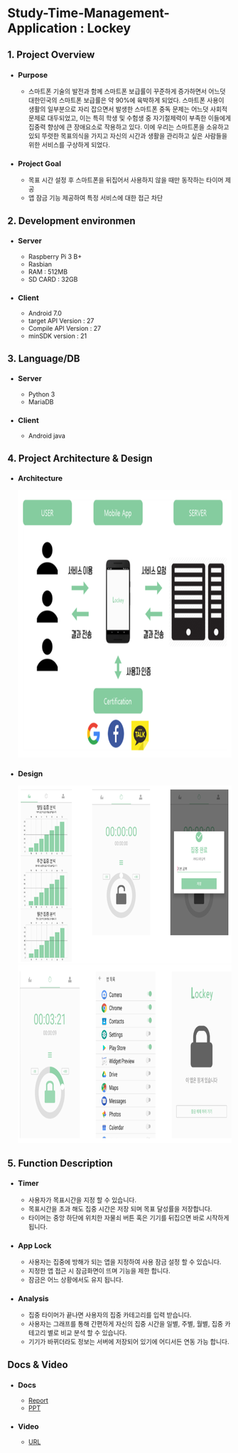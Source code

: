# Study-Time-Management-Application : Lockey

## 1. Project Overview 
+ ### Purpose 
  * 스마트폰 기술의 발전과 함께 스마트폰 보급률이 꾸준하게 증가하면서 어느덧 대한민국의 스마트폰 보급률은 약 90%에 육박하게 되었다. 
  스마트폰 사용이 생활의 일부분으로 자리 잡으면서 발생한 스마트폰 중독 문제는 어느덧 사회적 문제로 대두되었고, 
  이는 특히 학생 및 수험생 중 자기절제력이 부족한 이들에게 집중력 향상에 큰 장애요소로 작용하고 있다. 
  이에 우리는 스마트폰을 소유하고 있되 뚜렷한 목표의식을 가지고 자신의 시간과 생활을 관리하고 싶은 사람들을 위한 서비스를 구상하게 되었다.

+ ### Project Goal
  - 목표 시간 설정 후 스마트폰을 뒤집어서 사용하지 않을 때만 동작하는 타이머 제공
  - 앱 잠금 기능 제공하여 특정 서비스에 대한 접근 차단
  
## 2. Development environmen
+ ### Server
  * Raspberry Pi 3 B+
  * Rasbian
  * RAM : 512MB
  * SD CARD : 32GB
+ ### Client
  * Android 7.0
  * target API Version : 27
  * Compile API Version : 27
  * minSDK version : 21
  
## 3. Language/DB
+ ### Server
  * Python 3
  * MariaDB
+ ### Client
  * Android java
  
## 4. Project Architecture & Design
+ ### Architecture
   <img src="pic/Architecture.PNG" width="700" height="600">
+ ### Design
   <img src="pic/Design1.PNG" width="700" height="400">
   <img src="pic/Design2.PNG" width="700" height="400">

## 5. Function Description
+ ### Timer
  * 사용자가 목표시간을 지정 할 수 있습니다.
  * 목표시간을 초과 해도 집중 시간은 저장 되며 목표 달성률을 저장합니다.
  * 타이머는 중앙 하단에 위치한 자물쇠 버튼 혹은 기기를 뒤집으면 바로 시작하게 됩니다.
+ ### App Lock
  * 사용자는 집중에 방해가 되는 앱을 지정하여 사용 잠금 설정 할 수 있습니다.
  * 지정한 앱 접근 시 잠금화면이 뜨며 기능을 제한 합니다.
  * 잠금은 어느 상황에서도 유지 됩니다.
+ ### Analysis
  * 집중 타이머가 끝나면 사용자의 집중 카테고리를 입력 받습니다.
  * 사용자는 그래프를 통해 간편하게 자신의 집중 시간을 일별, 주별, 월별, 집중 카테고리 별로 비교 분석 할 수 있습니다.
  * 기기가 바뀌더라도 정보는 서버에 저장되어 있기에 어디서든 연동 가능 합니다.

## Docs & Video
+ ### Docs
  * [Report](docs/Report.hwp)
  * [PPT](docs/PPT.pdf)
+ ### Video
  * [URL](https://www.youtube.com/watch?v=lm0zOXoS0Ig&feature=youtu.be)
  
